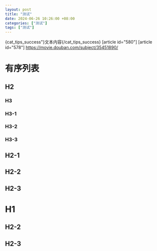```yaml
---
layout: post
title: "测试"
date: 2024-06-26 10:26:00 +08:00
categories: ["测试"]
tags: ["测试"]
---
```


{cat_tips_success"}文本内容{/cat_tips_success}
[article id="580"]
[article id="578"]
https://movie.douban.com/subject/35451890/
# 有序列表
## H2
### H3
### H3-1
### H3-2
### H3-3
## H2-1
## H2-2
## H2-3
# H1
## H2-2
## H2-3